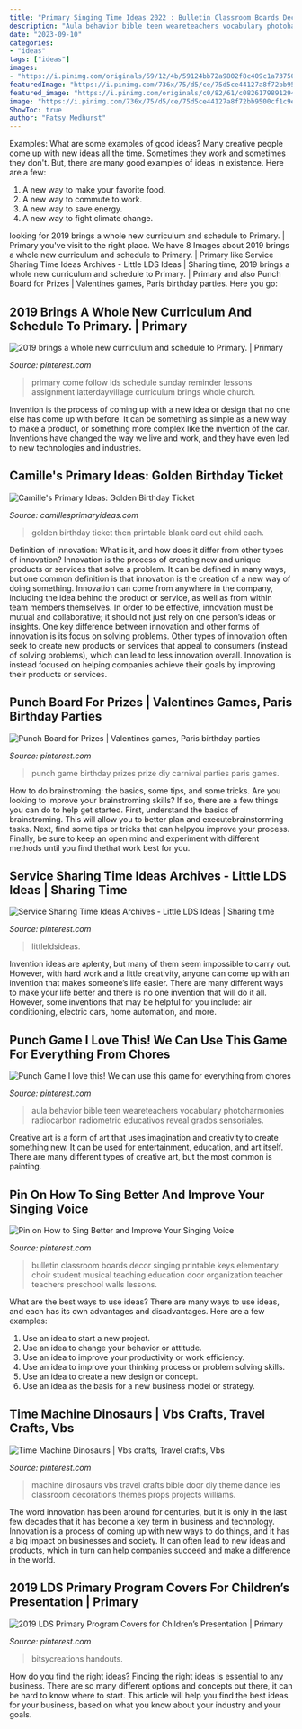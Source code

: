 ```yaml
---
title: "Primary Singing Time Ideas 2022 : Bulletin Classroom Boards Decor Singing Printable Keys Elementary Choir Student Musical Teaching Education Door Organization Teacher Teachers Preschool Walls Lessons"
description: "Aula behavior bible teen weareteachers vocabulary photoharmonies radiocarbon radiometric educativos reveal grados sensoriales"
date: "2023-09-10"
categories:
- "ideas"
tags: ["ideas"]
images:
- "https://i.pinimg.com/originals/59/12/4b/59124bb72a9802f8c409c1a73750cdcc.jpg"
featuredImage: "https://i.pinimg.com/736x/75/d5/ce/75d5ce44127a8f72bb9500cf1c9ec193.jpg"
featured_image: "https://i.pinimg.com/originals/c0/82/61/c08261798912944304dde87684dbbeee.jpg"
image: "https://i.pinimg.com/736x/75/d5/ce/75d5ce44127a8f72bb9500cf1c9ec193.jpg"
ShowToc: true
author: "Patsy Medhurst"
---
```



Examples: What are some examples of good ideas?
Many creative people come up with new ideas all the time. Sometimes they work and sometimes they don't. But, there are many good examples of ideas in existence. Here are a few: 
1) A new way to make your favorite food. 
2) A new way to commute to work. 
3) A new way to save energy. 
4) A new way to fight climate change.

	

		
looking for 2019 brings a whole new curriculum and schedule to Primary. | Primary you've visit to the right place. We have 8 Images about 2019 brings a whole new curriculum and schedule to Primary. | Primary like Service Sharing Time Ideas Archives - Little LDS Ideas | Sharing time, 2019 brings a whole new curriculum and schedule to Primary. | Primary and also Punch Board for Prizes | Valentines games, Paris birthday parties. Here you go:
		
    
## 2019 Brings A Whole New Curriculum And Schedule To Primary. | Primary

<img loading=lazy src="https://i.pinimg.com/736x/75/d5/ce/75d5ce44127a8f72bb9500cf1c9ec193.jpg" onerror="this.onerror=null;this.src='https://tse1.mm.bing.net/th?id=OIP.s-vow4vhVpVtuWL9VGlNOQHaMI&amp;pid=15.1';" alt="2019 brings a whole new curriculum and schedule to Primary. | Primary">

_Source: pinterest.com_

>primary come follow lds schedule sunday reminder lessons assignment latterdayvillage curriculum brings whole church. 

	

Invention is the process of coming up with a new idea or design that no one else has come up with before. It can be something as simple as a new way to make a product, or something more complex like the invention of the car. Inventions have changed the way we live and work, and they have even led to new technologies and industries.

    
## Camille&#039;s Primary Ideas: Golden Birthday Ticket

<img loading=lazy src="https://1.bp.blogspot.com/-gn5lKXiYhZA/XBmluBoUPKI/AAAAAAAAVkg/PP3KsVXY-wE75L_A_QylKJ7IdMIdsWcngCLcBGAs/s1600/Golden%2BBirthday%2BTicket.jpg" onerror="this.onerror=null;this.src='https://tse3.mm.bing.net/th?id=OIP.aWVUaZYGhJeGXQAzsOy7lgHaKp&amp;pid=15.1';" alt="Camille&#039;s Primary Ideas: Golden Birthday Ticket">

_Source: camillesprimaryideas.com_

>golden birthday ticket then printable blank card cut child each. 

	

Definition of innovation: What is it, and how does it differ from other types of innovation?
Innovation is the process of creating new and unique products or services that solve a problem. It can be defined in many ways, but one common definition is that innovation is the creation of a new way of doing something. Innovation can come from anywhere in the company, including the idea behind the product or service, as well as from within team members themselves. In order to be effective, innovation must be mutual and collaborative; it should not just rely on one person’s ideas or insights. 
One key difference between innovation and other forms of innovation is its focus on solving problems. Other types of innovation often seek to create new products or services that appeal to consumers (instead of solving problems), which can lead to less innovation overall. Innovation is instead focused on helping companies achieve their goals by improving their products or services.

    
## Punch Board For Prizes | Valentines Games, Paris Birthday Parties

<img loading=lazy src="https://i.pinimg.com/736x/50/f9/85/50f985dfbdc1e999b15f60031a3004c6--punch-board-surprise.jpg" onerror="this.onerror=null;this.src='https://tse4.mm.bing.net/th?id=OIP.wSW1zR5_lapCugXTN-5ArQC7FN&amp;pid=15.1';" alt="Punch Board for Prizes | Valentines games, Paris birthday parties">

_Source: pinterest.com_

>punch game birthday prizes prize diy carnival parties paris games. 

	

How to do brainstroming: the basics, some tips, and some tricks.
Are you looking to improve your brainstroming skills? If so, there are a few things you can do to help get started. First, understand the basics of brainstroming. This will allow you to better plan and executebrainstorming tasks. Next, find some tips or tricks that can helpyou improve your process. Finally, be sure to keep an open mind and experiment with different methods until you find thethat work best for you.

    
## Service Sharing Time Ideas Archives - Little LDS Ideas | Sharing Time

<img loading=lazy src="https://i.pinimg.com/originals/4a/13/4a/4a134aea370d42aae64d9043365a3b4f.png" onerror="this.onerror=null;this.src='https://tse2.mm.bing.net/th?id=OIP.V1yWoXI2rQptToPxIhdUkAHaLH&amp;pid=15.1';" alt="Service Sharing Time Ideas Archives - Little LDS Ideas | Sharing time">

_Source: pinterest.com_

>littleldsideas. 

	

Invention ideas are aplenty, but many of them seem impossible to carry out. However, with hard work and a little creativity, anyone can come up with an invention that makes someone’s life easier. There are many different ways to make your life better and there is no one invention that will do it all. However, some inventions that may be helpful for you include: air conditioning, electric cars, home automation, and more.

    
## Punch Game I Love This! We Can Use This Game For Everything From Chores

<img loading=lazy src="https://i.pinimg.com/originals/c0/82/61/c08261798912944304dde87684dbbeee.jpg" onerror="this.onerror=null;this.src='https://tse2.mm.bing.net/th?id=OIP.oeuZS_IlM9LtgMF88koKlwAAAA&amp;pid=15.1';" alt="Punch Game I love this! We can use this game for everything from chores">

_Source: pinterest.com_

>aula behavior bible teen weareteachers vocabulary photoharmonies radiocarbon radiometric educativos reveal grados sensoriales. 

	

Creative art is a form of art that uses imagination and creativity to create something new. It can be used for entertainment, education, and art itself. There are many different types of creative art, but the most common is painting.

    
## Pin On How To Sing Better And Improve Your Singing Voice

<img loading=lazy src="https://i.pinimg.com/originals/59/12/4b/59124bb72a9802f8c409c1a73750cdcc.jpg" onerror="this.onerror=null;this.src='https://tse4.mm.bing.net/th?id=OIP.tOSh_HR-QZL5nhvr73nnegHaIo&amp;pid=15.1';" alt="Pin on How to Sing Better and Improve Your Singing Voice">

_Source: pinterest.com_

>bulletin classroom boards decor singing printable keys elementary choir student musical teaching education door organization teacher teachers preschool walls lessons. 

	

What are the best ways to use ideas?
There are many ways to use ideas, and each has its own advantages and disadvantages. Here are a few examples: 
1. Use an idea to start a new project. 
2. Use an idea to change your behavior or attitude. 
3. Use an idea to improve your productivity or work efficiency. 
4. Use an idea to improve your thinking process or problem solving skills. 
5. Use an idea to create a new design or concept. 
6. Use an idea as the basis for a new business model or strategy.

    
## Time Machine Dinosaurs | Vbs Crafts, Travel Crafts, Vbs

<img loading=lazy src="https://i.pinimg.com/736x/2d/91/f2/2d91f2b107b4beca75eb2f496bfec2d5--spelling-bee-dinosaurs.jpg" onerror="this.onerror=null;this.src='https://tse4.mm.bing.net/th?id=OIP.yGjj0FEfjc_j_6WB_unV1gDYEg&amp;pid=15.1';" alt="Time Machine Dinosaurs | Vbs crafts, Travel crafts, Vbs">

_Source: pinterest.com_

>machine dinosaurs vbs travel crafts bible door diy theme dance les classroom decorations themes props projects williams. 

	

The word innovation has been around for centuries, but it is only in the last few decades that it has become a key term in business and technology. Innovation is a process of coming up with new ways to do things, and it has a big impact on businesses and society. It can often lead to new ideas and products, which in turn can help companies succeed and make a difference in the world.

    
## 2019 LDS Primary Program Covers For Children’s Presentation | Primary

<img loading=lazy src="https://i.pinimg.com/736x/6b/b0/05/6bb0050f26b2845d974e528c31bfc78a.jpg" onerror="this.onerror=null;this.src='https://tse2.mm.bing.net/th?id=OIP.4g0XES5_fxjhbV_zX2icxgHaHa&amp;pid=15.1';" alt="2019 LDS Primary Program Covers for Children’s Presentation | Primary">

_Source: pinterest.com_

>bitsycreations handouts. 

	

How do you find the right ideas?
Finding the right ideas is essential to any business. There are so many different options and concepts out there, it can be hard to know where to start. This article will help you find the best ideas for your business, based on what you know about your industry and your goals.

